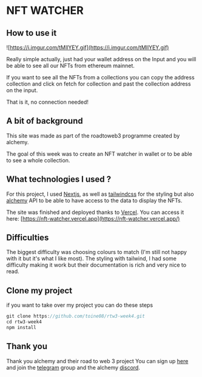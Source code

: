 # NFT WATCHER

## How to use it

![https://i.imgur.com/tMIlYEY.gif](https://i.imgur.com/tMIlYEY.gif)

Really simple actually, just had your wallet address on the Input and you will be able to see all our NFTs from ethereum mainnet.

If you want to see all the NFTs from a collections you can copy the address collection and click on fetch for collection and past the collection address on the input.

That is it, no connection needed!

## A bit of background

This site was made as part of the roadtoweb3 programme created by alchemy.

The goal of this week was to create an NFT watcher in wallet or to be able to see a whole collection.

## What technologies I used ?

For this project, I used [Nextjs](http://nextjs.com), as well as [tailwindcss](https://tailwindcss.com/) for the styling but also [alchemy](http://alchemy.com/nft-api) API to be able to have access to the data to display the NFTs.

The site was finished and deployed thanks to [Vercel](http://vercel.com). You can access it here: [https://nft-watcher.vercel.app](https://nft-watcher.vercel.app/)

## Difficulties

The biggest difficulty was choosing colours to match (I'm still not happy with it but it's what I like most). The styling with tailwind, I had some difficulty making it work but their documentation is rich and very nice to read.

## Clone my project

if you want to take over my project you can do these steps

```jsx
git clone https://github.com/toine08/rtw3-week4.git
cd rtw3-week4
npm install
```

## Thank you

Thank you alchemy and their road to web 3 project
You can sign up [here](https://alchemyapi.typeform.com/web3-pioneers) and join the [telegram](https://t.me/+kSVKod0rKbNkOTA5) group and the alchemy [discord](https://www.alchemy.com/discord).

